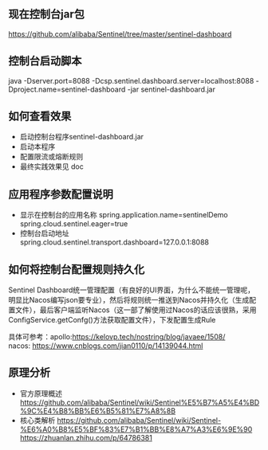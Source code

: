 ## 现在控制台jar包
https://github.com/alibaba/Sentinel/tree/master/sentinel-dashboard

## 控制台启动脚本
java -Dserver.port=8088 -Dcsp.sentinel.dashboard.server=localhost:8088 -Dproject.name=sentinel-dashboard -jar sentinel-dashboard.jar

## 如何查看效果
- 启动控制台程序sentinel-dashboard.jar
- 启动本程序
- 配置限流或熔断规则
- 最终实践效果见 doc



## 应用程序参数配置说明
- 显示在控制台的应用名称
spring.application.name=sentinelDemo
spring.cloud.sentinel.eager=true
- 控制台启动地址
spring.cloud.sentinel.transport.dashboard=127.0.0.1:8088


## 如何将控制台配置规则持久化
Sentinel Dashboard统一管理配置（有良好的UI界面，为什么不能统一管理呢，明显比Nacos编写json要专业），然后将规则统一推送到Nacos并持久化（生成配置文件），最后客户端监听Nacos（这一部了解使用过Nacos的话应该很熟，采用ConfigService.getConfg()方法获取配置文件），下发配置生成Rule

具体可参考：apollo:https://kelovp.tech/nostring/blog/javaee/1508/   
nacos: https://www.cnblogs.com/jian0110/p/14139044.html


## 原理分析
- 官方原理概述
https://github.com/alibaba/Sentinel/wiki/Sentinel%E5%B7%A5%E4%BD%9C%E4%B8%BB%E6%B5%81%E7%A8%8B
- 核心类解析
https://github.com/alibaba/Sentinel/wiki/Sentinel-%E6%A0%B8%E5%BF%83%E7%B1%BB%E8%A7%A3%E6%9E%90
https://zhuanlan.zhihu.com/p/64786381
